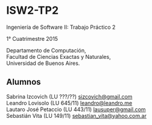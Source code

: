 ISW2-TP2
========

Ingeniería de Software II: Trabajo Práctico 2

1° Cuatrimestre 2015

Departamento de Computación,  
Facultad de Ciencias Exactas y Naturales,  
Universidad de Buenos Aires.

Alumnos
-------

Sabrina Izcovich (LU ???/??) [sizcovich@gmail.com](mailto:sizcovich@gmail.com)  
Leandro Lovisolo (LU 645/11) [leandro@leandro.me](mailto:leandro@leandro.me)  
Lautaro José Petaccio  (LU 443/11) [lausuper@gmail.com](mailto:lausuper@gmail.com)  
Sebastián Vita (LU 149/11) [sebastian_vita@yahoo.com.ar](mailto:sebastian_vita@yahoo.com.ar)
